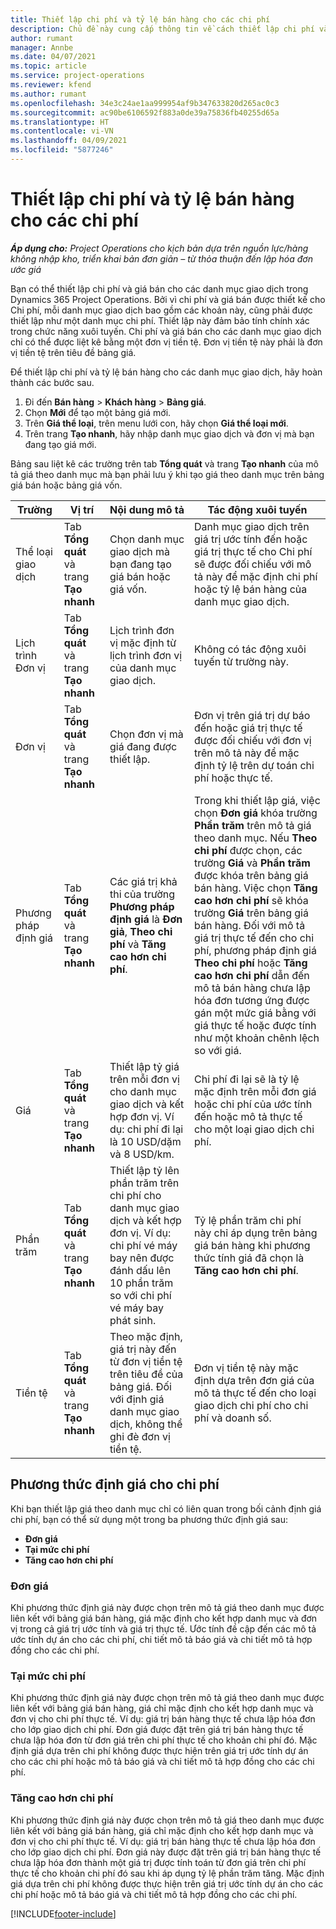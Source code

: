 ```yaml
---
title: Thiết lập chi phí và tỷ lệ bán hàng cho các chi phí
description: Chủ đề này cung cấp thông tin về cách thiết lập chi phí và tỷ lệ bán hàng cho các danh mục giao dịch và chi phí.
author: rumant
manager: Annbe
ms.date: 04/07/2021
ms.topic: article
ms.service: project-operations
ms.reviewer: kfend
ms.author: rumant
ms.openlocfilehash: 34e3c24ae1aa999954af9b347633820d265ac0c3
ms.sourcegitcommit: ac90be6106592f883a0de39a75836fb40255d65a
ms.translationtype: HT
ms.contentlocale: vi-VN
ms.lasthandoff: 04/09/2021
ms.locfileid: "5877246"
---
```

# <a name="set-up-cost-and-sales-rates-for-expenses"></a>Thiết lập chi phí và tỷ lệ bán hàng cho các chi phí

_**Áp dụng cho:** Project Operations cho kịch bản dựa trên nguồn lực/hàng không nhập kho, triển khai bản đơn giản – từ thỏa thuận đến lập hóa đơn ước giá_

Bạn có thể thiết lập chi phí và giá bán cho các danh mục giao dịch trong Dynamics 365 Project Operations. Bởi vì chi phí và giá bán được thiết kế cho Chi phí, mỗi danh mục giao dịch bao gồm các khoản này, cũng phải được thiết lập như một danh mục chi phí. Thiết lập này đảm bảo tính chính xác trong chức năng xuôi tuyến. Chi phí và giá bán cho các danh mục giao dịch chỉ có thể được liệt kê bằng một đơn vị tiền tệ. Đơn vị tiền tệ này phải là đơn vị tiền tệ trên tiêu đề bảng giá.

Để thiết lập chi phí và tỷ lệ bán hàng cho các danh mục giao dịch, hãy hoàn thành các bước sau. 

1. Đi đến **Bán hàng** > **Khách hàng** > **Bảng giá**.
2. Chọn **Mới** để tạo một bảng giá mới. 
3. Trên **Giá thể loại**, trên menu lưới con, hãy chọn **Giá thể loại mới**. 
4. Trên trang **Tạo nhanh**, hãy nhập danh mục giao dịch và đơn vị mà bạn đang tạo giá mới.

Bảng sau liệt kê các trường trên tab **Tổng quát** và trang **Tạo nhanh** của mô tả giá theo danh mục mà bạn phải lưu ý khi tạo giá theo danh mục trên bảng giá bán hoặc bảng giá vốn.

| Trường | Vị trí | Nội dung mô tả | Tác động xuôi tuyến |
| --- | --- | --- | --- |
| Thể loại giao dịch | Tab **Tổng quát** và trang **Tạo nhanh** | Chọn danh mục giao dịch mà bạn đang tạo giá bán hoặc giá vốn. | Danh mục giao dịch trên giá trị ước tính đến hoặc giá trị thực tế cho Chi phí sẽ được đối chiếu với mô tả này để mặc định chi phí hoặc tỷ lệ bán hàng của danh mục giao dịch. |
| Lịch trình Đơn vị | Tab **Tổng quát** và trang **Tạo nhanh** | Lịch trình đơn vị mặc định từ lịch trình đơn vị của danh mục giao dịch. | Không có tác động xuôi tuyến từ trường này. |
| Đơn vị | Tab **Tổng quát** và trang **Tạo nhanh** | Chọn đơn vị mà giá đang được thiết lập. | Đơn vị trên giá trị dự báo đến hoặc giá trị thực tế được đối chiếu với đơn vị trên mô tả này để mặc định tỷ lệ trên dự toán chi phí hoặc thực tế. |
| Phương pháp định giá | Tab **Tổng quát** và trang **Tạo nhanh** | Các giá trị khả thi của trường **Phương pháp định giá** là **Đơn giả**, **Theo chi phí** và **Tăng cao hơn chi phí**. | Trong khi thiết lập giá, việc chọn **Đơn giá** khóa trường **Phần trăm** trên mô tả giá theo danh mục. Nếu **Theo chi phí** được chọn, các trường **Giá** và **Phần trăm** được khóa trên bảng giá bán hàng. Việc chọn **Tăng cao hơn chi phí** sẽ khóa trường **Giá** trên bảng giá bán hàng. Đối với mô tả giá trị thực tế đến cho chi phí, phương pháp định giá **Theo chi phí** hoặc **Tăng cao hơn chi phí** dẫn đến mô tả bán hàng chưa lập hóa đơn tương ứng được gán một mức giá bằng với giá thực tế hoặc được tính như một khoản chênh lệch so với giá. |
| Giá | Tab **Tổng quát** và trang **Tạo nhanh** | Thiết lập tỷ giá trên mỗi đơn vị cho danh mục giao dịch và kết hợp đơn vị. Ví dụ: chi phí đi lại là 10 USD/dặm và 8 USD/km. | Chi phí đi lại sẽ là tỷ lệ mặc định trên mỗi đơn giá hoặc chi phí của ước tính đến hoặc mô tả thực tế cho một loại giao dịch chi phí.|
| Phần trăm | Tab **Tổng quát** và trang **Tạo nhanh** | Thiết lập tỷ lên phần trăm trên chi phí cho danh mục giao dịch và kết hợp đơn vị. Ví dụ: chi phí vé máy bay nên được đánh dấu lên 10 phần trăm so với chi phí vé máy bay phát sinh. | Tỷ lệ phần trăm chi phí này chỉ áp dụng trên bảng giá bán hàng khi phương thức tính giá đã chọn là **Tăng cao hơn chi phí**. |
| Tiền tệ | Tab **Tổng quát** và trang **Tạo nhanh** | Theo mặc định, giá trị này đến từ đơn vị tiền tệ trên tiêu đề của bảng giá. Đối với định giá danh mục giao dịch, không thể ghi đè đơn vị tiền tệ. | Đơn vị tiền tệ này mặc định dựa trên đơn giá của mô tả thực tế đến cho loại giao dịch chi phí cho chi phí và doanh số. |

## <a name="pricing-methods-for-expenses"></a>Phương thức định giá cho chi phí

Khi bạn thiết lập giá theo danh mục chỉ có liên quan trong bối cảnh định giá chi phí, bạn có thể sử dụng một trong ba phương thức định giá sau:

- **Đơn giá**
- **Tại mức chi phí**
- **Tăng cao hơn chi phí**

### <a name="price-per-unit"></a>Đơn giá
Khi phương thức định giá này được chọn trên mô tả giá theo danh mục được liên kết với bảng giá bán hàng, giá mặc định cho kết hợp danh mục và đơn vị trong cả giá trị ước tính và giá trị thực tế. Ước tính đề cập đến các mô tả ước tính dự án cho các chi phí, chi tiết mô tả báo giá và chi tiết mô tả hợp đồng cho các chi phí.

### <a name="at-cost"></a>Tại mức chi phí
Khi phương thức định giá này được chọn trên mô tả giá theo danh mục được liên kết với bảng giá bán hàng, giá chỉ mặc định cho kết hợp danh mục và đơn vị cho chi phí thực tế. Ví dụ: giá trị bán hàng thực tế chưa lập hóa đơn cho lớp giao dịch chi phí. Đơn giá được đặt trên giá trị bán hàng thực tế chưa lập hóa đơn từ đơn giá trên chi phí thực tế cho khoản chi phí đó. Mặc định giá dựa trên chi phí không được thực hiện trên giá trị ước tính dự án cho các chi phí hoặc mô tả báo giá và chi tiết mô tả hợp đồng cho các chi phí.

### <a name="markup-over-cost"></a>Tăng cao hơn chi phí
Khi phương thức định giá này được chọn trên mô tả giá theo danh mục được liên kết với bảng giá bán hàng, giá chỉ mặc định cho kết hợp danh mục và đơn vị cho chi phí thực tế. Ví dụ: giá trị bán hàng thực tế chưa lập hóa đơn cho lớp giao dịch chi phí. Đơn giá này được đặt trên giá trị bán hàng thực tế chưa lập hóa đơn thành một giá trị được tính toán từ đơn giá trên chi phí thực tế cho khoản chi phí đó sau khi áp dụng tỷ lệ phần trăm tăng. Mặc định giá dựa trên chi phí không được thực hiện trên giá trị ước tính dự án cho các chi phí hoặc mô tả báo giá và chi tiết mô tả hợp đồng cho các chi phí.


[!INCLUDE[footer-include](../includes/footer-banner.md)]
